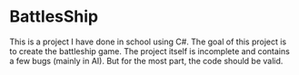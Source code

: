 # BattlesShip
This is a project I have done in school using C#. The goal of this project is to create the battleship game. The project itself is incomplete and contains a few bugs (mainly in AI). But for the most part, the code should be valid.
